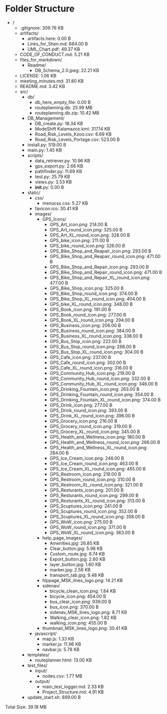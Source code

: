 # Folder Structure

- /
  - .gitignore: 309.76 KB
  - artifacts/
    - artifacts.here: 0.00 B
    - Links_for_Shen.md: 684.00 B
    - UML_Chart.pdf: 49.37 KB
  - CODE_OF_CONDUCT.md: 5.21 KB
  - files_for_markdown/
    - Readme/
      - DB_Schema_2.0.jpeg: 22.21 KB
  - LICENSE: 1.06 KB
  - meeting_minutes.md: 31.80 KB
  - README.md: 3.42 KB
  - src/
    - db/
      - db_here_empty_file: 0.00 B
      - routeplanning.db: 25.99 MB
      - routeplanning.db.zip: 10.42 MB
    - DB_Management/
      - DB_create.py: 18.34 KB
      - ModeShift Kalamazoo.kml: 317.14 KB
      - Road_Risk_Levels_Kzoo.csv: 6.69 KB
      - Road_Risk_Levels_Portage.csv: 523.00 B
    - install.py: 519.00 B
    - main.py: 1.45 KB
    - scripts/
      - data_retriever.py: 10.96 KB
      - gpx_export.py: 2.66 KB
      - pathfinder.py: 11.69 KB
      - test.py: 25.79 KB
      - views.py: 3.53 KB
      - __init__.py: 0.00 B
    - static/
      - css/
        - menucss.css: 5.27 KB
      - favicon.ico: 30.41 KB
      - images/
        - GPS_Icons/
          - GPS_Art_icon.png: 214.00 B
          - GPS_Art_round_icon.png: 325.00 B
          - GPS_Art_XL_round_icon.png: 328.00 B
          - GPS_bike_icon.png: 211.00 B
          - GPS_bike_round_icon.png: 326.00 B
          - GPS_Bike_Shop_and_Reapair_icon.png: 293.00 B
          - GPS_Bike_Shop_and_Reapair_round_icon.png: 471.00 B
          - GPS_Bike_Shop_and_Repair_icon.png: 293.00 B
          - GPS_Bike_Shop_and_Repair_round_icon.png: 471.00 B
          - GPS_Bike_Shop_and_Repair_XL_round_icon.png: 477.00 B
          - GPS_Bike_Shop_icon.png: 325.00 B
          - GPS_Bike_Shop_round_icon.png: 374.00 B
          - GPS_Bike_Shop_XL_round_icon.png: 404.00 B
          - GPS_bike_XL_round_icon.png: 348.00 B
          - GPS_Book_icon.png: 191.00 B
          - GPS_Book_round_icon.png: 277.00 B
          - GPS_Book_XL_round_icon.png: 294.00 B
          - GPS_Business_icon.png: 206.00 B
          - GPS_Business_round_icon.png: 384.00 B
          - GPS_Business_XL_round_icon.png: 338.00 B
          - GPS_Bus_Stop_icon.png: 222.00 B
          - GPS_Bus_Stop_round_icon.png: 266.00 B
          - GPS_Bus_Stop_XL_round_icon.png: 304.00 B
          - GPS_Cafe_icon.png: 237.00 B
          - GPS_Cafe_round_icon.png: 302.00 B
          - GPS_Cafe_XL_round_icon.png: 316.00 B
          - GPS_Community_Hub_icon.png: 219.00 B
          - GPS_Community_Hub_round_icon.png: 332.00 B
          - GPS_Community_Hub_XL_round_icon.png: 346.00 B
          - GPS_Drinking_Fountain_icon.png: 263.00 B
          - GPS_Drinking_Fountain_round_icon.png: 354.00 B
          - GPS_Drinking_Fountain_XL_round_icon.png: 374.00 B
          - GPS_Drink_icon.png: 277.00 B
          - GPS_Drink_round_icon.png: 393.00 B
          - GPS_Drink_XL_round_icon.png: 396.00 B
          - GPS_Grocery_icon.png: 216.00 B
          - GPS_Grocery_round_icon.png: 319.00 B
          - GPS_Grocery_XL_round_icon.png: 345.00 B
          - GPS_Health_and_Wellness_icon.png: 180.00 B
          - GPS_Health_and_Wellness_round_icon.png: 266.00 B
          - GPS_Health_and_Wellness_XL_round_icon.png: 284.00 B
          - GPS_Ice_Cream_icon.png: 246.00 B
          - GPS_Ice_Cream_round_icon.png: 463.00 B
          - GPS_Ice_Cream_XL_round_icon.png: 465.00 B
          - GPS_Restroom_icon.png: 219.00 B
          - GPS_Restroom_round_icon.png: 310.00 B
          - GPS_Restroom_XL_round_icon.png: 321.00 B
          - GPS_Resturants_icon.png: 201.00 B
          - GPS_Resturants_round_icon.png: 299.00 B
          - GPS_Resturants_XL_round_icon.png: 313.00 B
          - GPS_Scuptures_icon.png: 241.00 B
          - GPS_Scuptures_round_icon.png: 352.00 B
          - GPS_Scuptures_XL_round_icon.png: 358.00 B
          - GPS_WoW_icon.png: 275.00 B
          - GPS_WoW_round_icon.png: 371.00 B
          - GPS_WoW_XL_round_icon.png: 363.00 B
        - help_page_images/
          - Amenities.jpg: 26.85 KB
          - Clear_button.jpg: 5.98 KB
          - Custom_route.jpg: 8.74 KB
          - Export_button.jpg: 2.60 KB
          - layer_button.jpg: 1.60 KB
          - marker.jpg: 2.58 KB
          - transport_tab.jpg: 9.48 KB
        - hlppage_MSK_lines_logo.png: 14.21 KB
        - sidenav/
          - bicycle_clean_icon.png: 1.84 KB
          - bicycle_icon.png: 454.00 B
          - bus_clear_icon.png: 939.00 B
          - bus_icon.png: 370.00 B
          - sidenav_MSK_lines_logo.png: 8.71 KB
          - Walking_clear_icon.png: 1.82 KB
          - walking_icon.png: 455.00 B
        - thumbnail_MSK_lines_logo.png: 30.41 KB
      - javascript/
        - map.js: 1.33 KB
        - marker.js: 11.96 KB
        - navbar.js: 5.78 KB
    - templates/
      - routeplanner.html: 13.00 KB
    - test_files/
      - input/
        - nodes.csv: 1.77 MB
      - output/
        - main_test_logger.md: 2.33 KB
        - Project_Structure.md: 4.91 KB
    - update_start.sh: 889.00 B

Total Size: 39.18 MB
